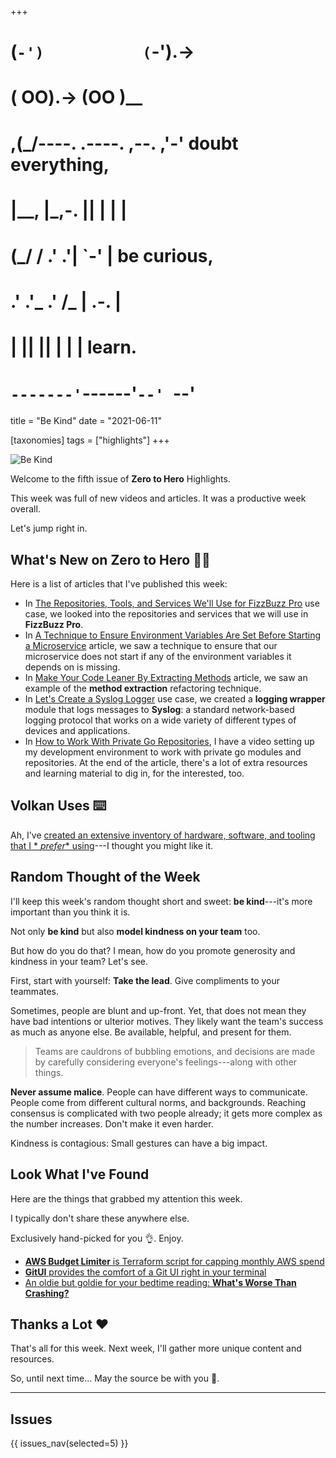 +++
#   (`-')           (`-').->
#   ( OO).->        (OO )__
# ,(_/----. .----. ,--. ,'-' doubt everything,
# |__,    |\_,-.  ||  | |  |
#  (_/   /    .' .'|  `-'  | be curious,
#  .'  .'_  .'  /_ |  .-.  |
# |       ||      ||  | |  | learn.
# `-------'`------'`--' `--'

title = "Be Kind"
date = "2021-06-11"

[taxonomies]
tags = ["highlights"]
+++

![Be Kind](/images/size/w1200/2024/03/kind.png)

Welcome to the fifth issue of **Zero to Hero** Highlights.

This week was full of new videos and articles. It was a productive week overall.

Let's jump right in.

## What's New on **Zero to Hero** 👩‍🍳

Here is a list of articles that I've published this week:

* In [The Repositories, Tools, and Services We'll Use for FizzBuzz Pro](@/zero-to-prod/fizzbuzz-pro-repos.md)
  use case, we looked into the repositories and services that we will use in 
  **FizzBuzz Pro**.
* In [A Technique to Ensure Environment Variables Are Set Before Starting a Microservice](@/tips/microservice-env-vars.md)
  article, we saw a technique to ensure that our microservice does not start if
  any of the environment variables it depends on is missing.
* In [Make Your Code Leaner By Extracting Methods](@/tips/make-your-code-leaner.md)
  article, we saw an example of the **method extraction** refactoring technique.
* In [Let's Create a Syslog Logger](@/tips/lets-create-a-syslog-logger.md)
  use case, we created a **logging wrapper** module that logs messages to 
  **Syslog**: a standard network-based logging protocol that works on a wide 
  variety of different types of devices and applications.
* In [How to Work With Private Go Repositories](@/vadideki-geyik/geyik-academy/go101/how-to-work-with-private-go-repositories.md),
  I have a video setting up my development environment to work with private go
  modules and repositories. At the end of the article, there's a lot of extra
  resources and learning material to dig in, for the interested, too.

## Volkan Uses ⌨️

Ah, I've [created an extensive inventory of hardware, software, and tooling that I *
*prefer** using](@/about/volkan-uses.md)---I thought you might
like it.

## Random Thought of the Week

I'll keep this week's random thought short and sweet: **be kind**---it's more
important than you think it is.

Not only **be kind** but also **model kindness on your team** too.

But how do you do that? I mean, how do you promote generosity and kindness in
your team? Let's see.

First, start with yourself: **Take the lead**. Give compliments to your
teammates.

Sometimes, people are blunt and up-front. Yet, that does not mean they have bad
intentions or ulterior motives. They likely want the team's success as much as
anyone else. Be available, helpful, and present for them.

> Teams are cauldrons of bubbling emotions, and decisions are made by carefully
> considering everyone's feelings---along with other things.

**Never assume malice**. People can have different ways to communicate. People
come from different cultural norms, and backgrounds. Reaching consensus is
complicated with two people already; it gets more complex as the number
increases. Don't make it even harder.

Kindness is contagious: Small gestures can have a big impact.

## Look What I've Found

Here are the things that grabbed my attention this week.

I typically don't share these anywhere else.

Exclusively hand-picked for you 👌. Enjoy.

* [**AWS Budget Limiter** 
  is Terraform script for capping monthly AWS spend](https://github.com/dpritchett/aws-budget-limiter)
* [**GitUI** provides the comfort of a Git UI right in your terminal](https://github.com/extrawurst/gitui)
* [An oldie but goldie for your bedtime reading: **What's Worse Than Crashing?**](https://blog.codinghorror.com/whats-worse-than-crashing/)

## Thanks a Lot ❤️

That's all for this week. Next week, I'll gather more unique content and
resources.

So, until next time... May the source be with you 🦄.

--------

## Issues

{{ issues_nav(selected=5) }}